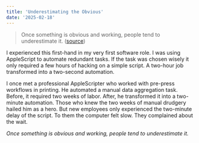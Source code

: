 ```yaml
---
title: 'Underestimating the Obvious'
date: '2025-02-18'
---
```


> Once something is obvious and working, people tend to underestimate it. ([source](https://fs.blog/brain-food/february-16-2025/))

I experienced this first-hand in my very first software role. I was using AppleScript to automate redundant tasks. If the task was chosen wisely it only required a few hours of hacking on a simple script. A two-hour job transformed into a two-second automation. 

I once met a professional AppleScripter who worked with pre-press workflows in printing. He automated a manual data aggregation task. Before, it required two weeks of labor. After, he transformed it into a two-minute automation. Those who knew the two weeks of manual drudgery hailed him as a hero. But new employees only experienced the two-minute delay of the script. To them the computer felt slow. They complained about the wait.

*Once something is obvious and working, people tend to underestimate it.*